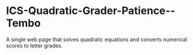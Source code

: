 # ICS-Quadratic-Grader-Patience--Tembo
A single web page that solves quadratic equations and converts numerical scores to letter grades.
